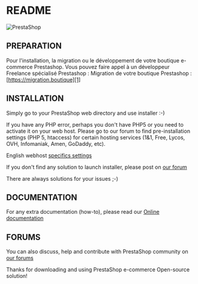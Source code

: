 README
======
![PrestaShop](http://www.prestashop.com/images/banners/general/prestashop_728x90.png "PrestaShop")

PREPARATION
--------

Pour l'installation, la migration ou le développement de votre boutique e-commerce Prestashop. Vous pouvez faire appel à un développeur Freelance spécialisé Prestashop :
Migration de votre boutique Prestashop : [https://migration.boutique][1]

INSTALLATION
--------

Simply go to your PrestaShop web directory and use installer :-)

If you have any PHP error, perhaps you don't have PHP5 or you need to activate it on your web host.
Please go to our forum to find pre-installation settings (PHP 5, htaccess) for certain hosting services (1&1, Free, Lycos, OVH, Infomaniak, Amen, GoDaddy, etc).

English webhost [specifics settings][2]


If you don't find any solution to launch installer, please post on [our forum][3]


There are always solutions for your issues ;-)

DOCUMENTATION
--------

For any extra documentation (how-to), please read our [Online documentation][4]


FORUMS
--------

You can also discuss, help and contribute with PrestaShop community on [our forums][5]


Thanks for downloading and using PrestaShop e-commerce Open-source solution!

[1]: https://migration.boutique
[2]: http://www.prestashop.com/forums/topic/2946-pre-installation-settings-php-5-htaccess-for-certain-hosting-services/
[3]: http://www.prestashop.com/forums/forum/7-installing-prestashop/
[4]: http://doc.prestashop.com
[5]: http://www.prestashop.com/forums/

